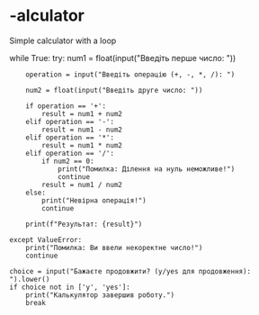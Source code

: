 # -alculator
Simple calculator with a loop

while True:
    try:
        num1 = float(input("Введіть перше число: "))

        operation = input("Введіть операцію (+, -, *, /): ")

        num2 = float(input("Введіть друге число: "))

        if operation == '+':
            result = num1 + num2
        elif operation == '-':
            result = num1 - num2
        elif operation == '*':
            result = num1 * num2
        elif operation == '/':
            if num2 == 0:
                print("Помилка: Ділення на нуль неможливе!")
                continue
            result = num1 / num2
        else:
            print("Невірна операція!")
            continue

        print(f"Результат: {result}")

    except ValueError:
        print("Помилка: Ви ввели некоректне число!")
        continue
    
    choice = input("Бажаєте продовжити? (y/yes для продовження): ").lower()
    if choice not in ['y', 'yes']:
        print("Калькулятор завершив роботу.")
        break
